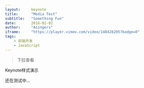 ```yaml
---
layout:     keynote
title:      "Media Test"
subtitle:   "Something Fun"
date:       2016-02-02
author:     "Asingers"
iframe:     "https://player.vimeo.com/video/148428205?badge=0"
tags:
    - 前端开发
    - JavaScript
---
```


> 下拉查看


Keynote样式演示

还在测试中...